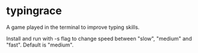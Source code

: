 # typingrace
A game played in the terminal to improve typing skills.

Install and run with -s flag to change speed between "slow", "medium" and "fast". Default is "medium".
